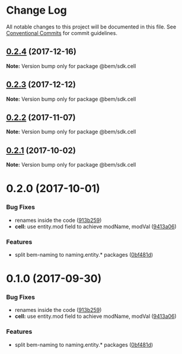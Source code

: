 # Change Log

All notable changes to this project will be documented in this file.
See [Conventional Commits](https://conventionalcommits.org) for commit guidelines.

<a name="0.2.4"></a>
## [0.2.4](https://github.com/bem/bem-sdk/compare/@bem/sdk.cell@0.2.3...@bem/sdk.cell@0.2.4) (2017-12-16)




**Note:** Version bump only for package @bem/sdk.cell

<a name="0.2.3"></a>
## [0.2.3](https://github.com/bem/bem-sdk/compare/@bem/sdk.cell@0.2.2...@bem/sdk.cell@0.2.3) (2017-12-12)




**Note:** Version bump only for package @bem/sdk.cell

<a name="0.2.2"></a>
## [0.2.2](https://github.com/bem/bem-sdk/compare/@bem/sdk.cell@0.2.0...@bem/sdk.cell@0.2.2) (2017-11-07)




**Note:** Version bump only for package @bem/sdk.cell

<a name="0.2.1"></a>
## [0.2.1](https://github.com/bem/bem-sdk/compare/@bem/sdk.cell@0.2.0...@bem/sdk.cell@0.2.1) (2017-10-02)




**Note:** Version bump only for package @bem/sdk.cell

<a name="0.2.0"></a>
# 0.2.0 (2017-10-01)


### Bug Fixes

* renames inside the code ([913b259](https://github.com/bem/bem-sdk/commit/913b259))
* **cell:** use entity.mod field to achieve modName, modVal ([9413a06](https://github.com/bem/bem-sdk/commit/9413a06))


### Features

* split bem-naming to naming.entity.* packages ([0bf481d](https://github.com/bem/bem-sdk/commit/0bf481d))




<a name="0.1.0"></a>
# 0.1.0 (2017-09-30)


### Bug Fixes

* renames inside the code ([913b259](https://github.com/bem/bem-sdk/commit/913b259))
* **cell:** use entity.mod field to achieve modName, modVal ([9413a06](https://github.com/bem/bem-sdk/commit/9413a06))


### Features

* split bem-naming to naming.entity.* packages ([0bf481d](https://github.com/bem/bem-sdk/commit/0bf481d))
